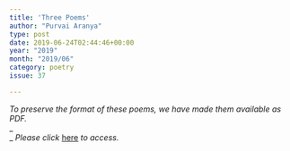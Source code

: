```yaml
---
title: 'Three Poems'
author: "Purvai Aranya"
type: post
date: 2019-06-24T02:44:46+00:00
year: "2019"
month: "2019/06"
category: poetry
issue: 37

---
```

_To preserve the format of these poems, we have made them available as PDF._  
_  
_ _Please click_ [here][1] _to access._

 [1]: http://bombayliterarymagazine.com/wp-content/uploads/2019/06/Three-Poems-by-Purvai-Aranya.pdf
